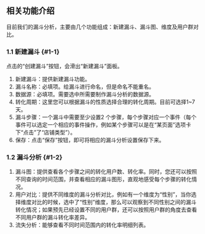 ## 相关功能介绍

目前我们的漏斗分析，主要由几个功能组成：新建漏斗、漏斗图、维度及用户群对比。

### 1.1 新建漏斗 {#1-1}

点击的“创建漏斗”按钮，会滑出“新建漏斗”面板。

1.  新建漏斗：提供新建漏斗功能。
2.  漏斗名称：必填项。给漏斗进行命名，但是命名不能重名。
3.  数据源：必填项。需要选中所需要制作漏斗分析的数据源。
4.  转化周期：这里您可以根据漏斗的性质选择合理的转化周期。目前可选择1~7天。
5.  漏斗步骤：一个漏斗中需要至少设置2 个步骤，每个步骤对应一个事件（每个事件可以选定一个相应的事件操作，例如某个步骤可以是在“某页面”选项卡下“点击”了“店铺类型”）。
6.  保存：点击“保存”按钮，即可将相应的漏斗分析设置保存下来。

### 1.2 漏斗分析 {#1-2}

1.  漏斗图：提供查看各个步骤之间的转化用户数、转化率。同时，您还可以按照不同查询的时间范围，并查看相应的漏斗图形，直观地感受每个步骤的转化情况。
2.  用户对比：提供不同维度的漏斗分析对比，例如有一个维度为“性别”，当你选择维度对比的时候，选中了“性别”维度，那么可以观察到不同性别之间的漏斗转化情况；如果预先已经设置不同的用户群，还可以按照用户群的角度去查看不同用户群的漏斗转化率差异。
3.  流失分析：能够查看不同时间范围内的转化率明细列表。
